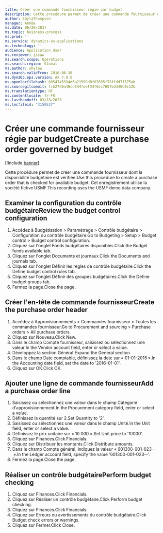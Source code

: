 ```yaml
---
title: Créer une commande fournisseur régie par budget
description: Cette procédure permet de créer une commande fournisseur dont la disponibilité budgétaire est vérifiée.
author: ShylaThompson
manager: AnnBe
ms.date: 06/20/2017
ms.topic: business-process
ms.prod: ''
ms.service: dynamics-ax-applications
ms.technology: ''
audience: Application User
ms.reviewer: josaw
ms.search.scope: Operations
ms.search.region: Global
ms.author: shylaw
ms.search.validFrom: 2016-06-30
ms.dyn365.ops.version: AX 7.0.0
ms.openlocfilehash: 0054745394d6a21599d8f07605f78ffdd7f575ab
ms.sourcegitcommit: fcb27d6a46cd544feef34f6ec7607bdd46b0c12b
ms.translationtype: HT
ms.contentlocale: fr-FR
ms.lasthandoff: 03/18/2020
ms.locfileid: "3150537"
---
```

# <a name="create-a-purchase-order-governed-by-budget"></a><span data-ttu-id="dbe78-103">Créer une commande fournisseur régie par budget</span><span class="sxs-lookup"><span data-stu-id="dbe78-103">Create a purchase order governed by budget</span></span>

[!include [banner](../../includes/banner.md)]

<span data-ttu-id="dbe78-104">Cette procédure permet de créer une commande fournisseur dont la disponibilité budgétaire est vérifiée.</span><span class="sxs-lookup"><span data-stu-id="dbe78-104">Use this procedure to create a purchase order that is checked for available budget.</span></span> <span data-ttu-id="dbe78-105">Cet enregistrement utilise la société fictive USMF.</span><span class="sxs-lookup"><span data-stu-id="dbe78-105">This recording uses the USMF demo data company.</span></span>


## <a name="review-the-budget-control-configuration"></a><span data-ttu-id="dbe78-106">Examiner la configuration du contrôle budgétaire</span><span class="sxs-lookup"><span data-stu-id="dbe78-106">Review the budget control configuration</span></span>
1. <span data-ttu-id="dbe78-107">Accédez à Budgétisation > Paramétrage > Contrôle budgétaire > Configuration du contrôle budgétaire.</span><span class="sxs-lookup"><span data-stu-id="dbe78-107">Go to Budgeting > Setup > Budget control > Budget control configuration.</span></span>
2. <span data-ttu-id="dbe78-108">Cliquez sur l'onglet Fonds budgétaires disponibles.</span><span class="sxs-lookup"><span data-stu-id="dbe78-108">Click the Budget funds available tab.</span></span>
3. <span data-ttu-id="dbe78-109">Cliquez sur l'onglet Documents et journaux.</span><span class="sxs-lookup"><span data-stu-id="dbe78-109">Click the Documents and journals tab.</span></span>
4. <span data-ttu-id="dbe78-110">Cliquez sur l'onglet Définir les règles de contrôle budgétaire.</span><span class="sxs-lookup"><span data-stu-id="dbe78-110">Click the Define budget control rules tab.</span></span>
5. <span data-ttu-id="dbe78-111">Cliquez sur l'onglet Définir des groupes budgétaires.</span><span class="sxs-lookup"><span data-stu-id="dbe78-111">Click the Define budget groups tab.</span></span>
6. <span data-ttu-id="dbe78-112">Fermez la page.</span><span class="sxs-lookup"><span data-stu-id="dbe78-112">Close the page.</span></span>

## <a name="create-the-purchase-order-header"></a><span data-ttu-id="dbe78-113">Créer l'en-tête de commande fournisseur</span><span class="sxs-lookup"><span data-stu-id="dbe78-113">Create the purchase order header</span></span>
1. <span data-ttu-id="dbe78-114">Accédez à Approvisionnements > Commandes fournisseur > Toutes les commandes fournisseur.</span><span class="sxs-lookup"><span data-stu-id="dbe78-114">Go to Procurement and sourcing > Purchase orders > All purchase orders.</span></span>
2. <span data-ttu-id="dbe78-115">Cliquez sur Nouveau.</span><span class="sxs-lookup"><span data-stu-id="dbe78-115">Click New.</span></span>
3. <span data-ttu-id="dbe78-116">Dans le champ Compte fournisseur, saisissez ou sélectionnez une valeur.</span><span class="sxs-lookup"><span data-stu-id="dbe78-116">In the Vendor account field, enter or select a value.</span></span>
4. <span data-ttu-id="dbe78-117">Développez la section Général.</span><span class="sxs-lookup"><span data-stu-id="dbe78-117">Expand the General section.</span></span>
5. <span data-ttu-id="dbe78-118">Dans le champ Date comptable, définissez la date sur « 01-01-2016 ».</span><span class="sxs-lookup"><span data-stu-id="dbe78-118">In the Accounting date field, set the date to '2016-01-01'.</span></span>
6. <span data-ttu-id="dbe78-119">Cliquez sur OK.</span><span class="sxs-lookup"><span data-stu-id="dbe78-119">Click OK.</span></span>

## <a name="add-a-purchase-order-line"></a><span data-ttu-id="dbe78-120">Ajouter une ligne de commande fournisseur</span><span class="sxs-lookup"><span data-stu-id="dbe78-120">Add a purchase order line</span></span>
1. <span data-ttu-id="dbe78-121">Saisissez ou sélectionnez une valeur dans le champ Catégorie d'approvisionnement.</span><span class="sxs-lookup"><span data-stu-id="dbe78-121">In the Procurement category field, enter or select a value.</span></span>
2. <span data-ttu-id="dbe78-122">Définissez la quantité sur 2.</span><span class="sxs-lookup"><span data-stu-id="dbe78-122">Set Quantity to '2'.</span></span>
3. <span data-ttu-id="dbe78-123">Saisissez ou sélectionnez une valeur dans le champ Unité.</span><span class="sxs-lookup"><span data-stu-id="dbe78-123">In the Unit field, enter or select a value.</span></span>
4. <span data-ttu-id="dbe78-124">Définissez le prix unitaire sur « 10 000 ».</span><span class="sxs-lookup"><span data-stu-id="dbe78-124">Set Unit price to '10000'.</span></span>
5. <span data-ttu-id="dbe78-125">Cliquez sur Finances.</span><span class="sxs-lookup"><span data-stu-id="dbe78-125">Click Financials.</span></span>
6. <span data-ttu-id="dbe78-126">Cliquez sur Distribuer les montants.</span><span class="sxs-lookup"><span data-stu-id="dbe78-126">Click Distribute amounts.</span></span>
7. <span data-ttu-id="dbe78-127">Dans le champ Compte général, indiquez la valeur « 601300-001-023-- ».</span><span class="sxs-lookup"><span data-stu-id="dbe78-127">In the Ledger account field, specify the value '601300-001-023--'.</span></span>
8. <span data-ttu-id="dbe78-128">Fermez la page.</span><span class="sxs-lookup"><span data-stu-id="dbe78-128">Close the page.</span></span>

## <a name="perform-budget-checking"></a><span data-ttu-id="dbe78-129">Réaliser un contrôle budgétaire</span><span class="sxs-lookup"><span data-stu-id="dbe78-129">Perform budget checking</span></span>
1. <span data-ttu-id="dbe78-130">Cliquez sur Finances.</span><span class="sxs-lookup"><span data-stu-id="dbe78-130">Click Financials.</span></span>
2. <span data-ttu-id="dbe78-131">Cliquez sur Réaliser un contrôle budgétaire.</span><span class="sxs-lookup"><span data-stu-id="dbe78-131">Click Perform budget checking.</span></span>
3. <span data-ttu-id="dbe78-132">Cliquez sur Finances.</span><span class="sxs-lookup"><span data-stu-id="dbe78-132">Click Financials.</span></span>
4. <span data-ttu-id="dbe78-133">Cliquez sur Erreurs ou avertissements du contrôle budgétaire.</span><span class="sxs-lookup"><span data-stu-id="dbe78-133">Click Budget check errors or warnings.</span></span>
5. <span data-ttu-id="dbe78-134">Cliquez sur Fermer.</span><span class="sxs-lookup"><span data-stu-id="dbe78-134">Click Close.</span></span>

